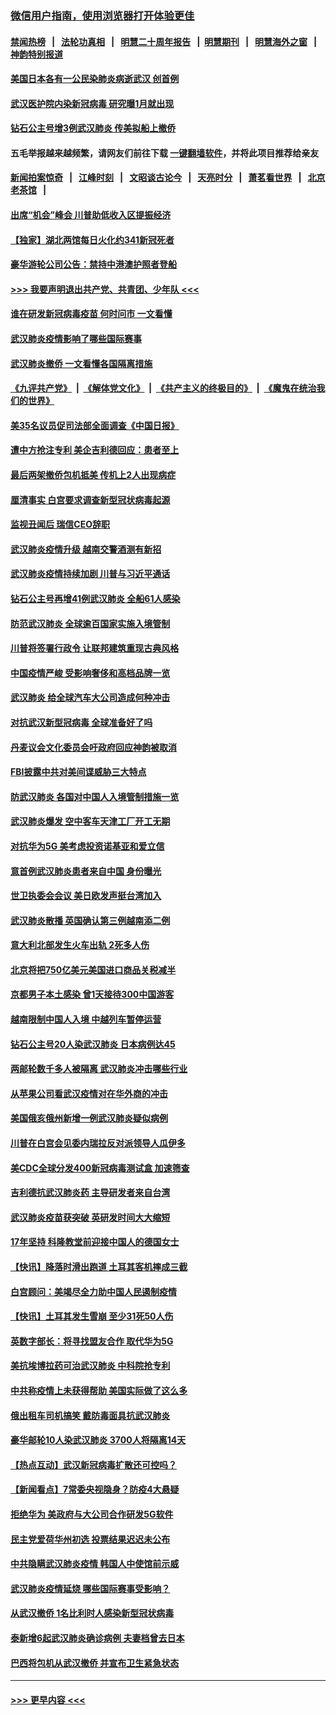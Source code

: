 ### [微信用户指南，使用浏览器打开体验更佳](https://github.com/gfw-breaker/banned-news1/blob/master/indexes/wechat-guide.md?t=0)
#### [禁闻热榜](热点新闻.md?t=0)  &nbsp;&nbsp;|&nbsp;&nbsp; [法轮功真相](https://github.com/gfw-breaker/truth/blob/master/README.md?t=0) &nbsp;&nbsp;|&nbsp;&nbsp; [明慧二十周年报告](https://github.com/gfw-breaker/mh-reports/blob/master/README.md?t=0) &nbsp;&nbsp;|&nbsp;&nbsp;[明慧期刊](https://github.com/gfw-breaker/mh-qikan) &nbsp;&nbsp;|&nbsp;&nbsp; [明慧海外之窗](https://github.com/gfw-breaker/mh-news/blob/master/README.md?t=0) &nbsp;&nbsp;|&nbsp;&nbsp; [神韵特别报道](https://github.com/gfw-breaker/mh-news/blob/master/shenyun.md?t=0)
#### [美国日本各有一公民染肺炎病逝武汉 创首例](../pages/nsc418/n11853509.md?t=02081744) 
#### [武汉医护院内染新冠病毒 研究曝1月就出现](../pages/nsc418/n11852928.md?t=02081744) 
#### [钻石公主号增3例武汉肺炎 传美拟船上撤侨](../pages/nsc418/n11853240.md?t=02081744) 
#### 五毛举报越来越频繁，请网友们前往下载 [一键翻墙软件](https://github.com/gfw-breaker/ssr-accounts)，并将此项目推荐给亲友
#### [新闻拍案惊奇](https://github.com/gfw-breaker/banned-news1/blob/master/pages/link4.md) &nbsp;&nbsp;|&nbsp;&nbsp; [江峰时刻](https://github.com/gfw-breaker/banned-news1/blob/master/pages/link4.md) &nbsp;&nbsp;|&nbsp;&nbsp; [文昭谈古论今](https://github.com/gfw-breaker/banned-news1/blob/master/pages/link4.md) &nbsp;&nbsp;|&nbsp;&nbsp; [天亮时分](https://github.com/gfw-breaker/banned-news1/blob/master/pages/link4.md) &nbsp;&nbsp;|&nbsp;&nbsp; [萧茗看世界](https://github.com/gfw-breaker/banned-news1/blob/master/pages/link4.md) &nbsp;&nbsp;|&nbsp;&nbsp; [北京老茶馆](https://github.com/gfw-breaker/banned-news1/blob/master/pages/link4.md) &nbsp;&nbsp;|&nbsp;&nbsp; 
#### [出席“机会”峰会 川普助低收入区提振经济](../pages/nsc418/n11853232.md?t=02081744) 
#### [【独家】湖北两馆每日火化约341新冠死者](../pages/nsc418/n11845444.md?t=02081744) 
#### [豪华游轮公司公告：禁持中港澳护照者登船](../pages/nsc418/n11852761.md?t=02081744) 
#### [>>> 我要声明退出共产党、共青团、少年队 <<<](https://github.com/begood0513/goodnews/blob/master/quit/letter.md) 
#### [谁在研发新冠病毒疫苗 何时问市 一文看懂](../pages/nsc418/n11852840.md?t=02081744) 
#### [武汉肺炎疫情影响了哪些国际赛事](../pages/nsc418/n11852441.md?t=02081744) 
#### [武汉肺炎撤侨 一文看懂各国隔离措施](../pages/nsc418/n11844216.md?t=02081744) 
#### [《九评共产党》](https://github.com/begood0513/9ping.md/blob/master/README.md) &nbsp;|&nbsp; [《解体党文化》](../../../../jtdwh.md/blob/master/README.md)  &nbsp;|&nbsp; [《共产主义的终极目的》](../../../../gczydzjmd.md/blob/master/README.md) &nbsp;|&nbsp; [《魔鬼在统治我们的世界》](../../../../mgztzwmdsj.md/blob/master/README.md) 
#### [美35名议员促司法部全面调查《中国日报》](../pages/nsc418/n11852435.md?t=02081744) 
#### [遭中方抢注专利 美企吉利德回应：患者至上](../pages/nsc418/n11852037.md?t=02081744) 
#### [最后两架撤侨包机抵美 传机上2人出现病症](../pages/nsc418/n11852173.md?t=02081744) 
#### [厘清事实 白宫要求调查新型冠状病毒起源](../pages/nsc418/n11852106.md?t=02081744) 
#### [监视丑闻后 瑞信CEO辞职](../pages/nsc418/n11852127.md?t=02081744) 
#### [武汉肺炎疫情升级 越南交警酒测有新招](../pages/nsc418/n11851632.md?t=02081744) 
#### [武汉肺炎疫情持续加剧 川普与习近平通话](../pages/nsc418/n11851613.md?t=02081744) 
#### [钻石公主号再增41例武汉肺炎 全船61人感染](../pages/nsc418/n11850401.md?t=02081744) 
#### [防范武汉肺炎 全球逾百国家实施入境管制](../pages/nsc418/n11850557.md?t=02081744) 
#### [川普将签署行政令 让联邦建筑重现古典风格](../pages/nsc418/n11850654.md?t=02081744) 
#### [中国疫情严峻 受影响奢侈和高档品牌一览](../pages/nsc418/n11850319.md?t=02081744) 
#### [武汉肺炎 给全球汽车大公司造成何种冲击](../pages/nsc418/n11850056.md?t=02081744) 
#### [对抗武汉新型冠病毒 全球准备好了吗](../pages/nsc418/n11850142.md?t=02081744) 
#### [丹麦议会文化委员会吁政府回应神韵被取消](../pages/nsc418/n11849312.md?t=02081744) 
#### [FBI披露中共对美间谍威胁三大特点](../pages/nsc418/n11849700.md?t=02081744) 
#### [防武汉肺炎 各国对中国人入境管制措施一览](../pages/nsc418/n11838726.md?t=02081744) 
#### [武汉肺炎爆发 空中客车天津工厂开工无期](../pages/nsc418/n11849634.md?t=02081744) 
#### [对抗华为5G 美考虑投资诺基亚和爱立信](../pages/nsc418/n11849510.md?t=02081744) 
#### [意首例武汉肺炎患者来自中国 身份曝光](../pages/nsc418/n11849454.md?t=02081744) 
#### [世卫执委会会议 美日欧发声挺台湾加入](../pages/nsc418/n11849433.md?t=02081744) 
#### [武汉肺炎散播 英国确认第三例越南添二例](../pages/nsc418/n11849439.md?t=02081744) 
#### [意大利北部发生火车出轨 2死多人伤](../pages/nsc418/n11848999.md?t=02081744) 
#### [北京将把750亿美元美国进口商品关税减半](../pages/nsc418/n11848896.md?t=02081744) 
#### [京都男子本土感染 曾1天接待300中国游客](../pages/nsc418/n11848641.md?t=02081744) 
#### [越南限制中国人入境 中越列车暂停运营](../pages/nsc418/n11847844.md?t=02081744) 
#### [钻石公主号20人染武汉肺炎 日本病例达45](../pages/nsc418/n11847823.md?t=02081744) 
#### [两邮轮数千多人被隔离 武汉肺炎冲击哪些行业](../pages/nsc418/n11847456.md?t=02081744) 
#### [从苹果公司看武汉疫情对在华外商的冲击](../pages/nsc418/n11847586.md?t=02081744) 
#### [美国俄亥俄州新增一例武汉肺炎疑似病例](../pages/nsc418/n11847714.md?t=02081744) 
#### [川普在白宫会见委内瑞拉反对派领导人瓜伊多](../pages/nsc418/n11847391.md?t=02081744) 
#### [美CDC全球分发400新冠病毒测试盒 加速筛查](../pages/nsc418/n11847260.md?t=02081744) 
#### [吉利德抗武汉肺炎药 主导研发者来自台湾](../pages/nsc418/n11847064.md?t=02081744) 
#### [武汉肺炎疫苗获突破 英研发时间大大缩短](../pages/nsc418/n11846915.md?t=02081744) 
#### [17年坚持 科隆教堂前迎接中国人的德国女士](../pages/nsc418/n11846781.md?t=02081744) 
#### [【快讯】降落时滑出跑道 土耳其客机摔成三截](../pages/nsc418/n11847021.md?t=02081744) 
#### [白宫顾问：美竭尽全力助中国人民遏制疫情](../pages/nsc418/n11846756.md?t=02081744) 
#### [【快讯】土耳其发生雪崩 至少31死50人伤](../pages/nsc418/n11846680.md?t=02081744) 
#### [英数字部长：将寻找盟友合作 取代华为5G](../pages/nsc418/n11846485.md?t=02081744) 
#### [美抗埃博拉药可治武汉肺炎 中科院抢专利](../pages/nsc418/n11846409.md?t=02081744) 
#### [中共称疫情上未获得帮助 美国实际做了这么多](../pages/nsc418/n11846008.md?t=02081744) 
#### [俄出租车司机搞笑 戴防毒面具抗武汉肺炎](../pages/nsc418/n11845703.md?t=02081744) 
#### [豪华邮轮10人染武汉肺炎 3700人将隔离14天](../pages/nsc418/n11845543.md?t=02081744) 
#### [【热点互动】武汉新冠病毒扩散还可控吗？](../pages/nsc418/n11844750.md?t=02081744) 
#### [【新闻看点】7常委央视隐身？防疫4大悬疑](../pages/nsc418/n11844611.md?t=02081744) 
#### [拒绝华为 美政府与大公司合作研发5G软件](../pages/nsc418/n11844625.md?t=02081744) 
#### [民主党爱荷华州初选 投票结果迟迟未公布](../pages/nsc418/n11844207.md?t=02081744) 
#### [中共隐瞒武汉肺炎疫情 韩国人中使馆前示威](../pages/nsc418/n11844084.md?t=02081744) 
#### [武汉肺炎疫情延烧 哪些国际赛事受影响？](../pages/nsc418/n11843958.md?t=02081744) 
#### [从武汉撤侨 1名比利时人感染新型冠状病毒](../pages/nsc418/n11843977.md?t=02081744) 
#### [泰新增6起武汉肺炎确诊病例 夫妻档曾去日本](../pages/nsc418/n11843900.md?t=02081744) 
#### [巴西将包机从武汉撤侨 并宣布卫生紧急状态](../pages/nsc418/n11843418.md?t=02081744) 

----
#### [ >>> 更早内容 <<< ](../indexes/nsc418-earlier.md)
